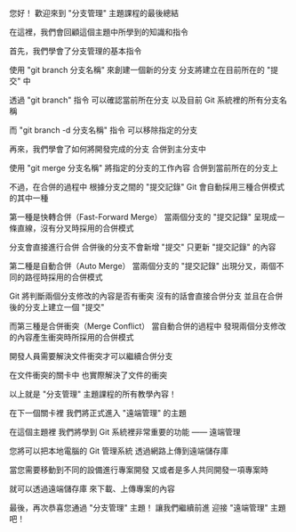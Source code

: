 您好！
歡迎來到 "分支管理" 主題課程的最後總結

在這裡，我們會回顧這個主題中所學到的知識和指令

首先，我們學會了分支管理的基本指令

使用 "git branch 分支名稱" 來創建一個新的分支
分支將建立在目前所在的 "提交" 中

透過 "git branch" 指令
可以確認當前所在分支
以及目前 Git 系統裡的所有分支名稱

而 "git branch -d 分支名稱" 指令
可以移除指定的分支

再來，我們學會了如何將開發完成的分支
合併到主分支中

使用 "git merge 分支名稱"
將指定的分支的工作內容
合併到當前所在的分支上

不過，在合併的過程中
根據分支之間的 "提交記錄"
Git 會自動採用三種合併模式的其中一種

第一種是快轉合併（Fast-Forward Merge）
當兩個分支的 "提交記錄"
呈現成一條直線，沒有分叉時採用的合併模式

分支會直接進行合併
合併後的分支不會新增 "提交"
只更新 "提交記錄" 的內容

第二種是自動合併（Auto Merge）
當兩個分支的 "提交記錄"
出現分叉，兩個不同的路徑時採用的合併模式

Git 將判斷兩個分支修改的內容是否有衝突
沒有的話會直接合併分支
並且在合併後的分支上建立一個 "提交"

而第三種是合併衝突（Merge Conflict）
當自動合併的過程中
發現兩個分支修改的內容產生衝突時所採用的合併模式

開發人員需要解決文件衝突才可以繼續合併分支

在文件衝突的關卡中
也實際解決了文件的衝突

以上就是 "分支管理" 主題課程的所有教學內容！

在下一個關卡裡
我們將正式進入 "遠端管理" 的主題

在這個主題裡
我們將學到 Git 系統裡非常重要的功能 —— 遠端管理

您將可以把本地電腦的 Git 管理系統
透過網路上傳到遠端儲存庫

當您需要移動到不同的設備進行專案開發
又或者是多人共同開發一項專案時

就可以透過遠端儲存庫
來下載、上傳專案的內容

最後，再次恭喜您通過 "分支管理" 主題！
讓我們繼續前進
迎接 "遠端管理" 主題吧！

